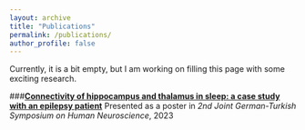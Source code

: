 ```yaml
---
layout: archive
title: "Publications"
permalink: /publications/
author_profile: false
---
```


Currently, it is a bit empty, but I am working on filling this page with some exciting research.

###[**Connectivity of hippocampus and thalamus in sleep: a case study with an epilepsy patient**](https://drive.google.com/file/d/1M7lMzWRlDzrp8-z7Qgn-Ag6Kj9gLvU47/view?usp=sharing)
Presented as a poster in _2nd Joint German-Turkish Symposium on Human Neuroscience_, 2023
